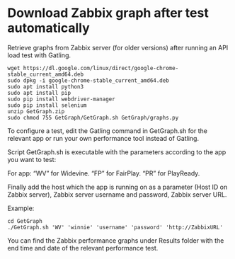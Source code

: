 # Download Zabbix graph after test automatically

Retrieve graphs from Zabbix server (for older versions) after running an API load test with Gatling.

```
wget https://dl.google.com/linux/direct/google-chrome-stable_current_amd64.deb
sudo dpkg -i google-chrome-stable_current_amd64.deb
sudo apt install python3
sudo apt install pip
sudo pip install webdriver-manager
sudo pip install selenium
unzip GetGraph.zip
sudo chmod 755 GetGraph/GetGraph.sh GetGraph/graphs.py
 ```

To configure a test, edit the Gatling command in GetGraph.sh for the relevant app or run your own performance tool instead of Gatling.

Script GetGraph.sh is executable with the parameters according to the app you want to test:

For app:
“WV” for Widevine.
“FP” for FairPlay.
“PR” for PlayReady.

Finally add the host which the app is running on as a parameter (Host ID on Zabbix server), Zabbix server username and password, Zabbix server URL.

Example:
```
cd GetGraph
./GetGraph.sh 'WV' 'winnie' 'username' 'password' 'http://ZabbixURL'
 ```
 
You can find the Zabbix performance graphs under Results folder with the end time and date of the relevant performance test.
